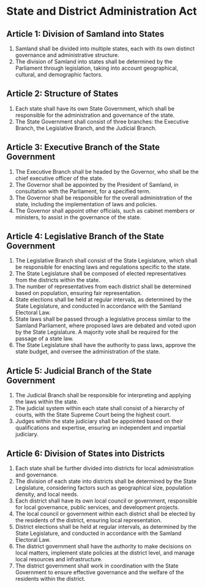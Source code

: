 # State and District Administration Act

## Article 1: Division of Samland into States
1. Samland shall be divided into multiple states, each with its own distinct governance and administrative structure.
2. The division of Samland into states shall be determined by the Parliament through legislation, taking into account geographical, cultural, and demographic factors.

## Article 2: Structure of States
1. Each state shall have its own State Government, which shall be responsible for the administration and governance of the state.
2. The State Government shall consist of three branches: the Executive Branch, the Legislative Branch, and the Judicial Branch.

## Article 3: Executive Branch of the State Government
1. The Executive Branch shall be headed by the Governor, who shall be the chief executive officer of the state.
2. The Governor shall be appointed by the President of Samland, in consultation with the Parliament, for a specified term.
3. The Governor shall be responsible for the overall administration of the state, including the implementation of laws and policies.
4. The Governor shall appoint other officials, such as cabinet members or ministers, to assist in the governance of the state.

## Article 4: Legislative Branch of the State Government
1. The Legislative Branch shall consist of the State Legislature, which shall be responsible for enacting laws and regulations specific to the state.
2. The State Legislature shall be composed of elected representatives from the districts within the state.
3. The number of representatives from each district shall be determined based on population, ensuring fair representation.
4. State elections shall be held at regular intervals, as determined by the State Legislature, and conducted in accordance with the Samland Electoral Law.
5. State laws shall be passed through a legislative process similar to the Samland Parliament, where proposed laws are debated and voted upon by the State Legislature. A majority vote shall be required for the passage of a state law.
6. The State Legislature shall have the authority to pass laws, approve the state budget, and oversee the administration of the state.

## Article 5: Judicial Branch of the State Government
1. The Judicial Branch shall be responsible for interpreting and applying the laws within the state.
2. The judicial system within each state shall consist of a hierarchy of courts, with the State Supreme Court being the highest court.
3. Judges within the state judiciary shall be appointed based on their qualifications and expertise, ensuring an independent and impartial judiciary.

## Article 6: Division of States into Districts
1. Each state shall be further divided into districts for local administration and governance.
2. The division of each state into districts shall be determined by the State Legislature, considering factors such as geographical size, population density, and local needs.
3. Each district shall have its own local council or government, responsible for local governance, public services, and development projects.
4. The local council or government within each district shall be elected by the residents of the district, ensuring local representation.
5. District elections shall be held at regular intervals, as determined by the State Legislature, and conducted in accordance with the Samland Electoral Law.
6. The district government shall have the authority to make decisions on local matters, implement state policies at the district level, and manage local resources and infrastructure.
7. The district government shall work in coordination with the State Government to ensure effective governance and the welfare of the residents within the district.
